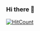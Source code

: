### Hi there 👋

[![HitCount](http://hits.dwyl.com/marceloapd/https://githubcom/marceloapd/marceloapd.svg)](http://hits.dwyl.com/marceloapd/https://githubcom/marceloapd/marceloapd)

<!--
**marceloapd/marceloapd** is a ✨ _special_ ✨ repository because its `README.md` (this file) appears on your GitHub profile.

Here are some ideas to get you started:

- 🔭 I’m currently working on ...
- 🌱 I’m currently learning ...
- 👯 I’m looking to collaborate on ...
- 🤔 I’m looking for help with ...
- 💬 Ask me about ...
- 📫 How to reach me: ...
- 😄 Pronouns: ...
- ⚡ Fun fact: ...
-->
